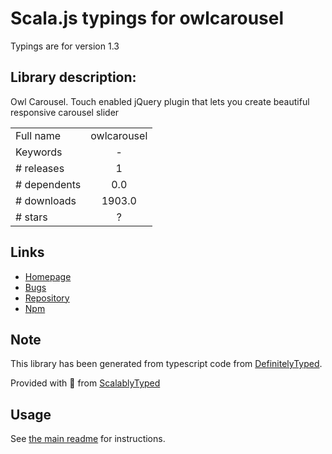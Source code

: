 
# Scala.js typings for owlcarousel

Typings are for version 1.3

## Library description:
Owl Carousel. Touch enabled jQuery plugin that lets you create beautiful responsive carousel slider

|                    |                 |
| ------------------ | :-------------: |
| Full name          | owlcarousel |
| Keywords           | - |
| # releases         | 1 |
| # dependents       | 0.0 |
| # downloads        | 1903.0 |
| # stars            | ? |

## Links
- [Homepage](https://github.com/OwlFonk/OwlCarousel)
- [Bugs](https://github.com/OwlFonk/OwlCarousel/issues)
- [Repository](https://github.com/OwlFonk/OwlCarousel)
- [Npm](https://www.npmjs.com/package/owlcarousel)
    


## Note
This library has been generated from typescript code from [DefinitelyTyped](https://definitelytyped.org).

Provided with :purple_heart: from [ScalablyTyped](https://github.com/oyvindberg/ScalablyTyped)

## Usage
See [the main readme](../../readme.md) for instructions.


